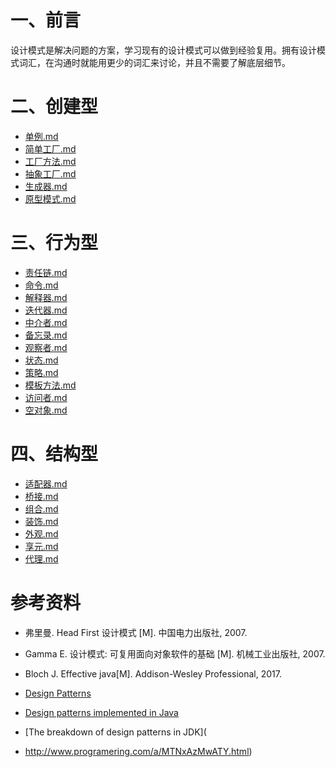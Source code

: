 # 一、前言

设计模式是解决问题的方案，学习现有的设计模式可以做到经验复用。拥有设计模式词汇，在沟通时就能用更少的词汇来讨论，并且不需要了解底层细节。

# 二、创建型

- [单例.md](csnotes/设计模式%20%20-%20单例.md)
- [简单工厂.md](csnotes/设计模式%20-%20简单工厂.md)
- [工厂方法.md](csnotes/设计模式%20-%20工厂方法.md)
- [抽象工厂.md](csnotes/设计模式%20-%20抽象工厂.md)
- [生成器.md](csnotes/设计模式%20-%20生成器.md)
- [原型模式.md](csnotes/设计模式%20-%20原型模式.md)

# 三、行为型

- [责任链.md](csnotes/设计模式%20-%20责任链.md)
- [命令.md](csnotes/设计模式%20-%20命令.md)
- [解释器.md](csnotes/设计模式%20-%20解释器.md)
- [迭代器.md](csnotes/设计模式%20-%20迭代器.md)
- [中介者.md](csnotes/设计模式%20-%20中介者.md)
- [备忘录.md](csnotes/设计模式%20-%20备忘录.md)
- [观察者.md](csnotes/设计模式%20-%20观察者.md)
- [状态.md](csnotes/设计模式%20-%20状态.md)
- [策略.md](csnotes/设计模式%20-%20策略.md)
- [模板方法.md](csnotes/设计模式%20-%20模板方法.md)
- [访问者.md](csnotes/设计模式%20-%20访问者.md)
- [空对象.md](csnotes/设计模式%20-%20空对象.md)

# 四、结构型

- [适配器.md](csnotes/设计模式%20-%20适配器.md)
- [桥接.md](csnotes/设计模式%20-%20桥接.md)
- [组合.md](csnotes/设计模式%20-%20组合.md)
- [装饰.md](csnotes/设计模式%20-%20装饰.md)
- [外观.md](csnotes/设计模式%20-%20外观.md)
- [享元.md](csnotes/设计模式%20-%20享元.md)
- [代理.md](csnotes/设计模式%20-%20代理.md)

# 参考资料

- 弗里曼. Head First 设计模式 [M]. 中国电力出版社, 2007.
- Gamma E. 设计模式: 可复用面向对象软件的基础 [M]. 机械工业出版社, 2007.
- Bloch J. Effective java[M]. Addison-Wesley Professional, 2017.
- [Design Patterns](http://www.oodesign.com/)
- [Design patterns implemented in Java](http://java-design-patterns.com/)
- [The breakdown of design patterns in JDK](

- http://www.programering.com/a/MTNxAzMwATY.html)
